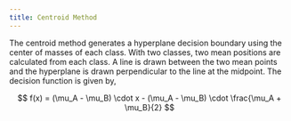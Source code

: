 ```yaml
---
title: Centroid Method
---
```


The centroid method generates a hyperplane decision boundary using the center of masses of each class. With two classes, two mean positions are calculated from each class. A line is drawn between the two mean points and the hyperplane is drawn perpendicular to the line at the midpoint. The decision function is given by,

$$
f(x) = (\mu_A - \mu_B) \cdot x - (\mu_A - \mu_B) \cdot \frac{\mu_A + \mu_B}{2}
$$